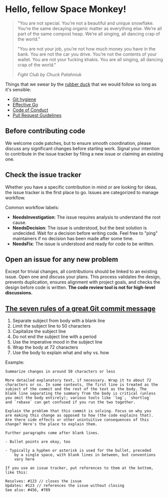 # Hello, fellow Space Monkey!

> "You are not special. You’re not a beautiful and unique snowflake.
> You’re the same decaying organic matter as everything else.
> We’re all part of the same compost heap.
> We’re all singing, all dancing crap of the world."
>
> "You are not your job, you’re not how much money you have in the bank.
> You are not the car you drive.
> You’re not the contents of your wallet.
> You are not your fucking khakis.
> You are all singing, all dancing crap of the world."
>
> _Fight Club by Chuck Palahniuk_

Things that we swear by the [rubber duck](https://en.wikipedia.org/wiki/Rubber_duck_debugging) that we would follow so long as it's sensible:

- [Git hygiene](https://cbea.ms/git-commit/)
- [Effective Go](https://go.dev/doc/effective_go)
- [Code of Conduct](CODE_OF_CONDUCT.md)
- [Pull Request Guidelines](PULL_REQUEST_GUIDELINES.md)

## Before contributing code

We welcome code patches, but to ensure smooth coordination, please discuss any significant changes before starting work. Signal your intention to contribute in the issue tracker by filing a new issue or claiming an existing one.

## Check the issue tracker

Whether you have a specific contribution in mind or are looking for ideas, the issue tracker is the first place to go. Issues are categorized to manage workflow.

Common workflow labels:

- **NeedsInvestigation**: The issue requires analysis to understand the root cause.
- **NeedsDecision**: The issue is understood, but the best solution is undecided. Wait for a decision before writing code. Feel free to "ping" maintainers if no decision has been made after some time.
- **NeedsFix**: The issue is understood and ready for code to be written.

## Open an issue for any new problem

Except for trivial changes, all contributions should be linked to an existing issue. Open one and discuss your plans. This process validates the design, prevents duplication, ensures alignment with project goals, and checks the design before code is written. __The code review tool is not for high-level discussions.__

## [The seven rules of a great Git commit message](https://cbea.ms/git-commit/)

1. Separate subject from body with a blank line
2. Limit the subject line to 50 characters
3. Capitalize the subject line
4. Do not end the subject line with a period
5. Use the imperative mood in the subject line
6. Wrap the body at 72 characters
7. Use the body to explain what and why vs. how

Example:

```
Summarize changes in around 50 characters or less

More detailed explanatory text, if necessary. Wrap it to about 72
characters or so. In some contexts, the first line is treated as the
subject of the commit and the rest of the text as the body. The
blank line separating the summary from the body is critical (unless
you omit the body entirely); various tools like `log`, `shortlog`
and `rebase` can get confused if you run the two together.

Explain the problem that this commit is solving. Focus on why you
are making this change as opposed to how (the code explains that).
Are there side effects or other unintuitive consequences of this
change? Here's the place to explain them.

Further paragraphs come after blank lines.

- Bullet points are okay, too

- Typically a hyphen or asterisk is used for the bullet, preceded
    by a single space, with blank lines in between, but conventions
    vary here

If you use an issue tracker, put references to them at the bottom,
like this:

Resolves: #123 // closes the issue
Updates: #123 // references the issue without closing
See also: #456, #789
```
